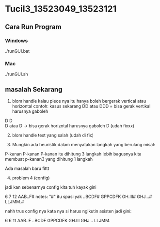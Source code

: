 # Tucil3_13523049_13523121

## Cara Run Program
### Windows
./runGUI.bat
### Mac
./runGUI.sh

## masalah Sekarang

1. blom handle kalau piece nya itu hanya boleh bergerak vertical atau horizontal
contoh: kasus sekarang 
DD atau DDD = bisa gerak vertikal harusnya gaboleh

D        D    
D  atau  D    -> bisa gerak horizotal harusnya gaboleh
         D
(udah fixxx)


2. blom handle test yang salah (udah di fix)


3. Mungkin ada heuristik dalam menyatakan langkah yang berulang misal:

P-kanan P-kanan P-kanan itu dihitung 3 langkah
lebih bagusnya kita membuat p-kanan3 yang dihitung 1 langkah




Ada masalah baru fittt

4. problem 4 (config)

jadi kan sebenarnya config kita tuh kayak gini 

6 7
12
AAB..F#    notes: "#" itu spasi yak
..BCDF# 
GPPCDFK
GH.III# 
GHJ...# 
LLJMM.#

nahh trus config nya kata nya si harus ngikutin asisten jadi gini:


6 6
11
AAB..F
..BCDF
GPPCDFK
GH.III
GHJ...
LLJMM.
